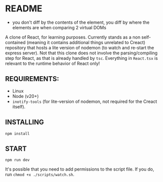 # README

-   you don't diff by the contents of the element, you diff by where the elements are when comparing 2 virtual DOMs

A clone of React, for learning purposes. Currently stands as a non self-contained (meaning it contains additional things unrelated to Creact) repository that hosts a lite version of nodemon (to watch and re-start the express server). Not that this clone does not involve the parsing/compiling step for React, as that is already handled by `tsc`. Everything in `React.tsx` is relevant to the runtime behavior of React only!

## REQUIREMENTS:

-   Linux
-   Node (v20+)
-   `inotify-tools` (for lite-version of nodemon, not required for the Creact itself).

## INSTALLING

```
npm install
```

## START

```
npm run dev
```

It's possible that you need to add permissions to the script file. If you do, run `chmod +x ./scripts/watch.sh`.
